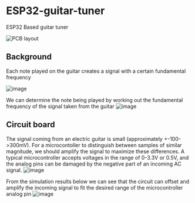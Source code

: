 # ESP32-guitar-tuner
ESP32 Based guitar tuner

![PCB layout](https://user-images.githubusercontent.com/102794563/161469802-59e867ad-581b-4489-9825-b58ddc6e31e4.PNG)



## Background
Each note played on the guitar creates a signal with a certain fundamental frequency

![image](https://user-images.githubusercontent.com/102794563/161469939-41ff7dc8-fb4e-496f-9ce2-b11f3faa0bed.png)

We can determine the note being played by working out the fundamental frequency of the signal taken from the guitar
![image](https://user-images.githubusercontent.com/102794563/161470536-df2d525c-4d45-43ca-b654-434e09f26a1b.png)

## Circuit board
The signal coming from an electric guitar is small (approximately +-100->300mV). For a microcontoller to distinguish between samples of similar magnitude, we should amplify the signal to maximize these differences. A typical microcontroller accepts voltages in the range of 0-3.3V or 0.5V, and the analog pins can be damaged by the negative part of an incoming AC signal. 
![image](https://user-images.githubusercontent.com/102794563/161470953-bfb4b4d2-8bee-409f-9ee6-b38120fb463a.png)

From the simulation results below we can see that the circuit can offset and amplify the incoming signal to fit the desired range of the microcontroller analog pin
![image](https://user-images.githubusercontent.com/102794563/161471068-3d126e1d-eb89-44ff-972c-c3f167e40500.png)

